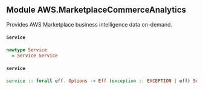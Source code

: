 ## Module AWS.MarketplaceCommerceAnalytics

Provides AWS Marketplace business intelligence data on-demand.

#### `Service`

``` purescript
newtype Service
  = Service Service
```

#### `service`

``` purescript
service :: forall eff. Options -> Eff (exception :: EXCEPTION | eff) Service
```


